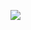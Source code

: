 <a href="https://github.com/nttruong21"><img src="https://github-readme-stats.vercel.app/api/top-langs/?username=daihiepnguyen&langs_count=5&border_radius=15"/></a>
